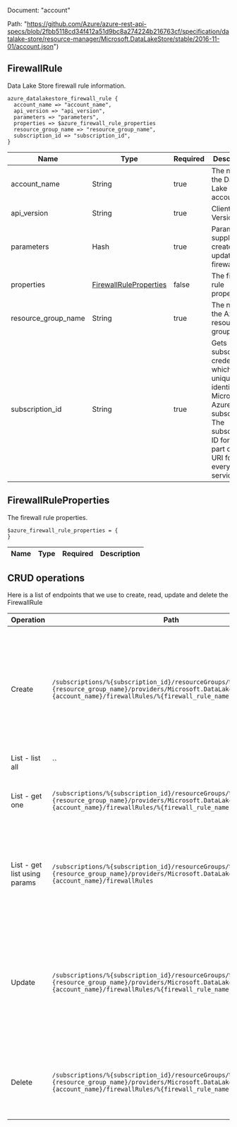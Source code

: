 Document: "account"


Path: "https://github.com/Azure/azure-rest-api-specs/blob/2fbb5118cd34f412a51d9bc8a274224b216763cf/specification/datalake-store/resource-manager/Microsoft.DataLakeStore/stable/2016-11-01/account.json")

## FirewallRule

Data Lake Store firewall rule information.

```puppet
azure_datalakestore_firewall_rule {
  account_name => "account_name",
  api_version => "api_version",
  parameters => "parameters",
  properties => $azure_firewall_rule_properties
  resource_group_name => "resource_group_name",
  subscription_id => "subscription_id",
}
```

| Name        | Type           | Required       | Description       |
| ------------- | ------------- | ------------- | ------------- |
|account_name | String | true | The name of the Data Lake Store account. |
|api_version | String | true | Client Api Version. |
|parameters | Hash | true | Parameters supplied to create or update the firewall rule. |
|properties | [FirewallRuleProperties](#firewallruleproperties) | false | The firewall rule properties. |
|resource_group_name | String | true | The name of the Azure resource group. |
|subscription_id | String | true | Gets subscription credentials which uniquely identify Microsoft Azure subscription. The subscription ID forms part of the URI for every service call. |
        
## FirewallRuleProperties

The firewall rule properties.

```puppet
$azure_firewall_rule_properties = {
}
```

| Name        | Type           | Required       | Description       |
| ------------- | ------------- | ------------- | ------------- |



## CRUD operations

Here is a list of endpoints that we use to create, read, update and delete the FirewallRule

| Operation | Path | Verb | Description | OperationID |
| ------------- | ------------- | ------------- | ------------- | ------------- |
|Create|`/subscriptions/%{subscription_id}/resourceGroups/%{resource_group_name}/providers/Microsoft.DataLakeStore/accounts/%{account_name}/firewallRules/%{firewall_rule_name}`|Put|Creates or updates the specified firewall rule. During update, the firewall rule with the specified name will be replaced with this new firewall rule.|FirewallRules_CreateOrUpdate|
|List - list all|``||||
|List - get one|`/subscriptions/%{subscription_id}/resourceGroups/%{resource_group_name}/providers/Microsoft.DataLakeStore/accounts/%{account_name}/firewallRules/%{firewall_rule_name}`|Get|Gets the specified Data Lake Store firewall rule.|FirewallRules_Get|
|List - get list using params|`/subscriptions/%{subscription_id}/resourceGroups/%{resource_group_name}/providers/Microsoft.DataLakeStore/accounts/%{account_name}/firewallRules`|Get|Lists the Data Lake Store firewall rules within the specified Data Lake Store account.|FirewallRules_ListByAccount|
|Update|`/subscriptions/%{subscription_id}/resourceGroups/%{resource_group_name}/providers/Microsoft.DataLakeStore/accounts/%{account_name}/firewallRules/%{firewall_rule_name}`|Put|Creates or updates the specified firewall rule. During update, the firewall rule with the specified name will be replaced with this new firewall rule.|FirewallRules_CreateOrUpdate|
|Delete|`/subscriptions/%{subscription_id}/resourceGroups/%{resource_group_name}/providers/Microsoft.DataLakeStore/accounts/%{account_name}/firewallRules/%{firewall_rule_name}`|Delete|Deletes the specified firewall rule from the specified Data Lake Store account.|FirewallRules_Delete|
